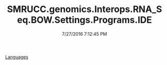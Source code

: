 ﻿---
title: SMRUCC.genomics.Interops.RNA_Seq.BOW.Settings.Programs.IDE
date: 7/27/2016 7:12:45 PM
---

[Languages](T-SMRUCC.genomics.Interops.RNA_Seq.BOW.Settings.Programs.IDE.Languages.html)
